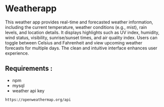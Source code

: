 # Weatherapp
 This weather app provides real-time and forecasted weather information, including the current temperature, weather conditions (e.g., mist), rain levels, and location details. It displays highlights such as UV index, humidity, wind status, visibility, sunrise/sunset times, and air quality index. Users can toggle between Celsius and Fahrenheit and view upcoming weather forecasts for multiple days. The clean and intuitive interface enhances user experience.
## Requirements :
- npm
- mysql
- weather api key 
```bash
https://openweathermap.org/api
